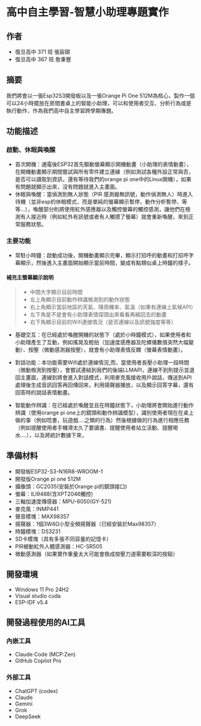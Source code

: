 # 高中自主學習-智慧小助理專題實作

## 作者
- 復旦高中 371 班 張宸碩
- 復旦高中 367 班 詹秉豐

## 摘要

我們將會以一張Esp32S3開發板以及一張Orange Pi One 512M為核心，製作一個可以24小時擺放在房間書桌上的智能小助理，可以和使用者交互、分析行為或是執行動作，作為我們高中自主學習跨學期專題。


## 功能描述

### 啟動、休眠與喚醒
- 首次開機：通電後ESP32首先驅動螢幕顯示開機動畫（小助理的表情動畫），在開機動畫顯示期間嘗試與所有零件建立連線（例如測試各種外設正常與否，是否可以讀取到資訊，還有等待我們的orange pi one中的Linux開機），如果有問題就顯示出來，沒有問題就進入主畫面。
- 休眠與喚醒：當偵測到無人狀態（PIR 感測器無訊號，動作偵測無人）時進入待機（並非esp的休眠模式，而是單純的螢幕顯示暫停，動作分析暫停、等等…），喚醒部分則將使用紅外感應器以及觸控螢幕的觸控感測，讓他們在檢測有人接近時（例如紅外有訊號或者有人觸摸了螢幕）就會重新喚醒，來到正常服務狀態。

### 主要功能
- 常駐小時鐘：啟動成功後，開機動畫顯示完畢，顯示打招呼的動畫和打招呼字幕顯示，然後進入主畫面開始顯示當前時間，變成有點類似桌上時鐘的樣子。
#### 補充主螢幕顯示說明
>- 中間大字顯示目前時間
>- 左上角顯示目前動作辨識檢測到的動作狀態
>- 右上角顯示當前地區的天氣、降雨機率、氣溫（如果有連線上氣候API）
>- 左下角是不是會有小助理表情探頭出來看看再縮回去的動畫
>- 右下角顯示目前的Wifi連接情況（是否連線以及訊號強度等等）

- 基礎交互：在已經處於喚醒開機的狀態下（處於小時鐘模式），如果使用者和小助理產生了互動，例如搖晃及輕拍（加速度感應器及陀螺儀數值突然大幅變動）、按壓（微動感測器按壓），就會有小助理表情反饋（螢幕表情動畫）。

- 對話功能：本功能需要Wifi處於連線情況,而，當使用者長壓小助理一段時間（微動檢測到按壓），會嘗試連結到我們的後端LLMAPI，連線不到則提示並退回主畫面，連線到將會進入對話模式，利用麥克風接收用戶說話，傳送到API處理後生成音訊回答再回傳回來，利用揚聲器播放，以及顯示回答字幕，還有回答時的說話表情動畫。

- 智能動作辨識：在已經處於喚醒並且在時鐘狀態下，小助理將會開始進行動作辨識（使用orange pi one上的鏡頭和動作辨識模型），識別使用者現在在桌上做的事（例如唸書，玩遊戲....之類的行為）然後根據做的行為進行相應任務（例如提醒使用者手機滑太久了要讀書、提醒使用者站立活動、提醒喝水....），以及將統計數據下來，


## 準備材料
- 開發板ESP32-S3-N16R8-WROOM-1
- 開發版Orange pi one 512M
- 攝像頭：GC2035(安裝於Orange pi的鏡頭接口)
- 螢幕：ILI9488(含XPT2046觸控)
- 三軸加速度傳感器：MPU-6050(GY-521)
- 麥克風：INMP441
- 聲音模塊：MAX98357
- 揚聲器：1個3W4Ω小型全頻揚聲器（已經安裝於Max98357）
- 時鐘模塊：DS3231
- SD卡模塊（具有多張不同容量的記憶卡）
- PIR被動紅外人體感測器：HC-SR505
- 微動感測器（如果實作重量太大可能會換成按壓力道需要較深的按鈕）


## 開發環境
- Windows 11 Pro 24H2
- Visual studio cuda
- ESP-IDF v5.4


## 開發過程使用的AI工具
### 內嵌工具
- Claude Code (MCP:Zen)
- GitHub Copilot Pro
### 外部工具
- ChatGPT (codex)
- Claude
- Gemini
- Grok
- DeepSeek